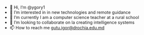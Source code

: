 - 👋 Hi, I’m @ygory1
- 👀 I’m interested in  in new technologies and remote guidance
- 🌱 I’m currently  I am a computer science teacher at a rural school
- 💞️ I’m looking to collaborate on  la  creating intelligence systems
- 📫 How to reach me  gutu.igor@drochia.edu.md

<!---
ygory1/ygory1 is a ✨ special ✨ repository because its `README.md` (this file) appears on your GitHub profile.
You can click the Preview link to take a look at your changes.
--->

